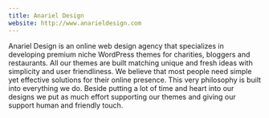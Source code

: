 ```yaml
---
title: Anariel Design
website: http://www.anarieldesign.com
---
```

Anariel Design is an online web design agency that specializes in developing premium niche WordPress themes for charities, bloggers and restaurants. All our themes are built matching unique and fresh ideas with simplicity and user friendliness. We believe that most people need simple yet effective solutions for their online presence. This very philosophy is built into everything we do. Beside putting a lot of time and heart into our designs we put as much effort supporting our themes and giving our support human and friendly touch.
